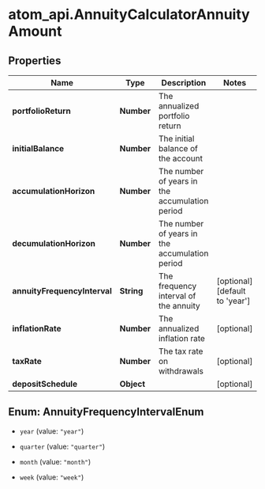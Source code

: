 # atom_api.AnnuityCalculatorAnnuityAmount

## Properties
Name | Type | Description | Notes
------------ | ------------- | ------------- | -------------
**portfolioReturn** | **Number** | The annualized portfolio return | 
**initialBalance** | **Number** | The initial balance of the account | 
**accumulationHorizon** | **Number** | The number of years in the accumulation period | 
**decumulationHorizon** | **Number** | The number of years in the accumulation period | 
**annuityFrequencyInterval** | **String** | The frequency interval of the annuity | [optional] [default to &#39;year&#39;]
**inflationRate** | **Number** | The annualized inflation rate | [optional] 
**taxRate** | **Number** | The tax rate on withdrawals | [optional] 
**depositSchedule** | **Object** |  | [optional] 


<a name="AnnuityFrequencyIntervalEnum"></a>
## Enum: AnnuityFrequencyIntervalEnum


* `year` (value: `"year"`)

* `quarter` (value: `"quarter"`)

* `month` (value: `"month"`)

* `week` (value: `"week"`)




